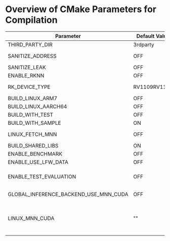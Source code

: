 # Overview of CMake Parameters for Compilation

| **Parameter** | **Default Value** | **Description** |
| --- | --- | --- |
| THIRD_PARTY_DIR | 3rdparty | Path for required third-party libraries |
| SANITIZE_ADDRESS | OFF | Enable AddressSanitizer for memory error detection |
| SANITIZE_LEAK | OFF | Enable LeakSanitizer to detect memory leaks |
| ENABLE_RKNN | OFF | Enable RKNN for Rockchip embedded devices |
| RK_DEVICE_TYPE | RV1109RV1126 | Target device model for Rockchip (currently supports only RV1109 and RV1126) |
| BUILD_LINUX_ARM7 | OFF | Compile for ARM7 architecture |
| BUILD_LINUX_AARCH64 | OFF | Compile for AARCH64 architecture |
| BUILD_WITH_TEST | OFF | Compile test case programs |
| BUILD_WITH_SAMPLE | ON | Compile sample programs |
| LINUX_FETCH_MNN | OFF | Use fetch feature to download MNN source code online for compilation |
| BUILD_SHARED_LIBS | ON | Compile shared libraries |
| ENABLE_BENCHMARK | OFF | Enable Benchmark tests for test cases |
| ENABLE_USE_LFW_DATA | OFF | Enable using LFW data for test cases |
| ENABLE_TEST_EVALUATION | OFF | Enable evaluation functionality for test cases, must be used together with ENABLE_USE_LFW_DATA |
| GLOBAL_INFERENCE_BACKEND_USE_MNN_CUDA | OFF | Enable global MNN_CUDA inference mode, requires device support for CUDA |
| LINUX_MNN_CUDA | "" | Specific MNN library path, requires pre-compiled MNN library supporting MNN_CUDA, only effective when GLOBAL_INFERENCE_BACKEND_USE_MNN_CUDA is enabled |
